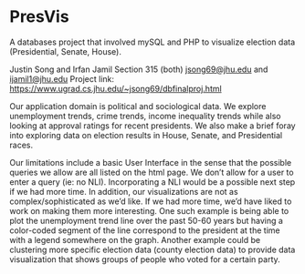 # PresVis
A databases project that involved mySQL and PHP to visualize election data (Presidential, Senate, House).

Justin Song and Irfan Jamil
Section 315 (both)
jsong69@jhu.edu and ijamil1@jhu.edu
Project link: https://www.ugrad.cs.jhu.edu/~jsong69/dbfinalproj.html

Our application domain is political and sociological data. We explore unemployment trends, crime trends, income inequality trends while also looking at approval ratings for recent presidents. We also make a brief foray into exploring data on election results in House, Senate, and Presidential races.

Our limitations include a basic User Interface in the sense that the possible queries we allow are all listed on the html page. We don’t allow for a user to enter a query (ie: no NLI). Incorporating a NLI would be a possible next step if we had more time. In addition, our visualizations are not as complex/sophisticated as we’d like. If we had more time, we’d have liked to work on making them more interesting. One such example is being able to plot the unemployment trend line over the past 50-60 years but having a color-coded segment of the line correspond to the president at the time with a legend somewhere on the graph. Another example could be clustering more specific election data (county election data) to provide data visualization that shows groups of people who voted for a certain party. 

